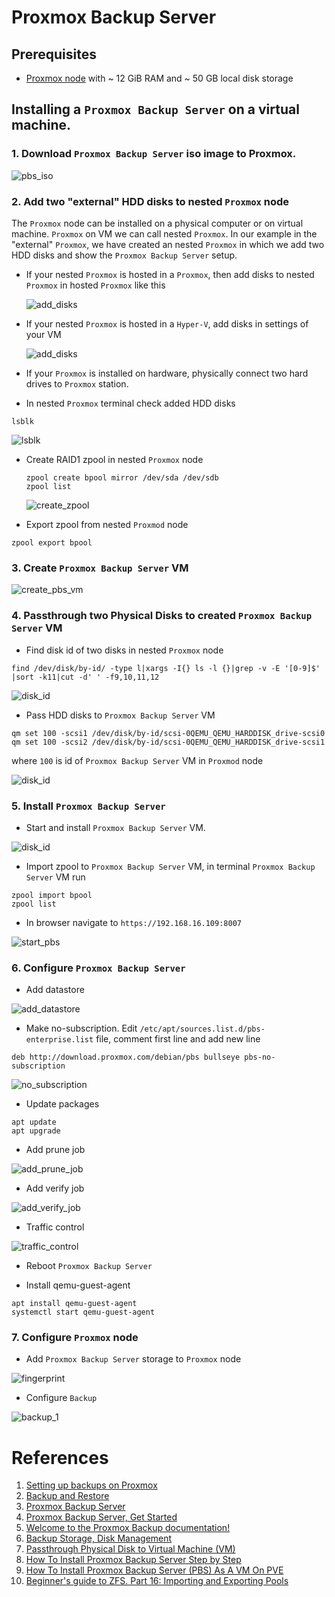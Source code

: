# Proxmox Backup Server #

## Prerequisites
- [Proxmox node](https://www.proxmox.com/en/proxmox-ve/get-started) with ~ 12 GiB RAM and ~ 50 GB local disk storage

## Installing a `Proxmox Backup Server` on a virtual machine.

### 1. Download `Proxmox Backup Server` iso image to Proxmox.

![pbs_iso](./images/pbs_iso.png)

### 2. Add two "external" HDD disks to nested `Proxmox` node
  The `Proxmox` node can be installed on a physical computer or on virtual machine. `Proxmox` on VM we can call nested `Proxmox`. In our example in the "external" `Proxmox`, we have created an nested `Proxmox` in which we add two HDD disks and show the `Proxmox Backup Server` setup.

  - If your nested `Proxmox` is hosted in a `Proxmox`, then add disks to nested `Proxmox` in hosted `Proxmox` like this

     ![add_disks](./images/add_disks_1.png)

  - If your nested `Proxmox` is hosted in a `Hyper-V`, add disks in settings of your VM
   
     ![add_disks](./images/add_disks_hyper.png)

  - If your `Proxmox` is installed on hardware, physically connect two hard drives to `Proxmox` station.

  - In nested `Proxmox` terminal check added HDD disks
  
  ```
  lsblk
  ```

   ![lsblk](./images/lsblk.png)

  - Create RAID1 zpool in nested `Proxmox` node
  
     ```
     zpool create bpool mirror /dev/sda /dev/sdb
     zpool list
     ```

     ![create_zpool](./images/create_zpool.png)

  - Export zpool from nested `Proxmod` node  
  ```
  zpool export bpool
  ``` 
  
### 3. Create `Proxmox Backup Server` VM

![create_pbs_vm](./images/create_pbs_vm.png)

### 4. Passthrough two Physical Disks to created `Proxmox Backup Server` VM

  - Find disk id of two disks in nested `Proxmox` node
  
  ```
  find /dev/disk/by-id/ -type l|xargs -I{} ls -l {}|grep -v -E '[0-9]$' |sort -k11|cut -d' ' -f9,10,11,12
  ```

  ![disk_id](./images/disk_id.png)

  - Pass HDD disks to `Proxmox Backup Server` VM
  
  ```
  qm set 100 -scsi1 /dev/disk/by-id/scsi-0QEMU_QEMU_HARDDISK_drive-scsi0
  qm set 100 -scsi2 /dev/disk/by-id/scsi-0QEMU_QEMU_HARDDISK_drive-scsi1
  ```
  where `100` is id of `Proxmox Backup Server` VM in `Proxmod` node
  
  ![disk_id](./images/pass_hdd_disks.png)

### 5. Install `Proxmox Backup Server` 

  - Start and install `Proxmox Backup Server` VM.

![disk_id](./images/install_pbs.png)

  - Import zpool to `Proxmox Backup Server` VM, in terminal `Proxmox Backup Server` VM run
  
  ```
  zpool import bpool
  zpool list
  ```

  - In browser navigate to `https://192.168.16.109:8007`

![start_pbs](./images/start_pbs.png)

### 6. Configure  `Proxmox Backup Server` 

  - Add datastore

![add_datastore](./images/add_datastore.png)
  
  - Make no-subscription. Edit `/etc/apt/sources.list.d/pbs-enterprise.list` file, comment first line and add new line
  
  ```
  deb http://download.proxmox.com/debian/pbs bullseye pbs-no-subscription
  ```
  
![no_subscription](./images/no_subscription.png)

  - Update packages
  
  ```
  apt update
  apt upgrade
  ```
  - Add prune job

![add_prune_job](./images/add_prune_job.png)

  - Add verify job
  
![add_verify_job](./images/add_verify_job.png)

  - Traffic control

![traffic_control](./images/traffic_control.png)

  - Reboot `Proxmox Backup Server` 

  - Install qemu-guest-agent

```
apt install qemu-guest-agent
systemctl start qemu-guest-agent
```

### 7. Configure  `Proxmox` node

  - Add `Proxmox Backup Server` storage to `Proxmox` node

![fingerprint](./images/fingerprint.png)

  - Configure `Backup`

![backup_1](./images/backup_1.png)

# References

1. [Setting up backups on Proxmox](https://github.com/Alliedium/awesome-devops/tree/main/06_proxmox_lvm_resize_disk_ssh_access_backups_25-aug-2022#backup)
2. [Backup and Restore](https://pve.proxmox.com/wiki/Backup_and_Restore)
3. [Proxmox Backup Server](https://www.proxmox.com/en/proxmox-backup-server)
4. [Proxmox Backup Server, Get Started](https://www.proxmox.com/en/proxmox-backup-server/get-started)
5. [Welcome to the Proxmox Backup documentation!](https://pbs.proxmox.com/docs/)
6. [Backup Storage, Disk Management](https://pbs.proxmox.com/docs/storage.html)
7. [Passthrough Physical Disk to Virtual Machine (VM)](https://pve.proxmox.com/wiki/Passthrough_Physical_Disk_to_Virtual_Machine_(VM))
8. [How To Install Proxmox Backup Server Step by Step](https://ostechnix.com/install-proxmox-backup-server/)
9. [How To Install Proxmox Backup Server (PBS) As A VM On PVE](https://tekgru.com/how-to-install-proxmox-backup-server-pbs-as-a-vm-on-pve/)
10. [Beginner's guide to ZFS. Part 16: Importing and Exporting Pools](https://www.youtube.com/watch?v=lCTrx9g6C5Y)